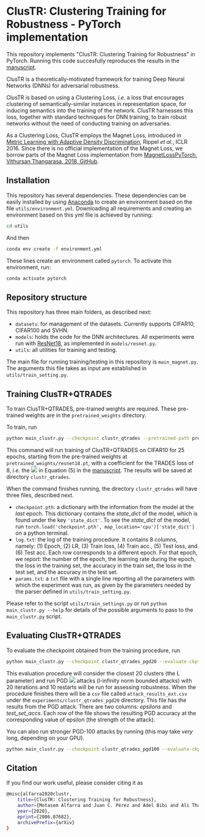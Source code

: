# ClusTR: Clustering Training for Robustness - PyTorch implementation
This repository implements "ClusTR: Clustering Training for Robustness" in PyTorch. Running this code succesfully reproduces the results in the [manuscript](https://arxiv.org/abs/2006.07682).

ClusTR is a theoretically-motivated framework for training Deep Neural Networks (DNNs) for adversarial robustness.

ClusTR is based on using a Clustering Loss, _i.e._ a loss that encourages clustering of semantically-similar instances in representation space, for inducing semantics into the training of the network. ClusTR harnesses this loss, together with standard techniques for DNN training, to train robust networks without the need of conducting training on adversaries.

As a Clustering Loss, ClusTR employs the Magnet Loss, introduced in [Metric Learning with Adaptive Density Discrimination](https://research.fb.com/wp-content/uploads/2016/05/metric-learning-with-adaptive-density-discrimination.pdf?), Rippel _et al._, ICLR 2016. Since there is no official implementation of the Magnet Loss, we borrow parts of the Magnet Loss implementation from [MagnetLossPyTorch, Vithursan Thangarasa, 2018, GitHub](https://github.com/vithursant/MagnetLoss-PyTorch).

## Installation

This repository has several dependencies. These dependencies can be easily installed by using [Anaconda](https://docs.anaconda.com/anaconda/install/) to create an environment based on the file `utils/environment.yml`. Downloading all requirements and creating an environment based on this yml file is achieved by running:

```bash
cd utils
```
And then
```bash
conda env create -f environment.yml
```
These lines create an environment called `pytorch`. To activate this environment, run:
```bash
conda activate pytorch
```

## Repository structure
This repository has three main folders, as described next:
* `datasets`: for management of the datasets. Currently supports CIFAR10, CIFAR100 and SVHN.
* `models`: holds the code for the DNN architectures. All experiments were run with [ResNet18](https://www.cv-foundation.org/openaccess/content_cvpr_2016/papers/He_Deep_Residual_Learning_CVPR_2016_paper.pdf), as implemented in `models/resnet.py`.
* `utils`: all utilities for training and testing.

The main file for running training/testing in this repository is `main_magnet.py`. The arguments this file takes as input are established in `utils/train_setting.py`.

## Training ClusTR+QTRADES
To train ClusTR+QTRADES, pre-trained weights are required. These pre-trained weights are in the `pretrained_weights` directory.

To train, run

```bash
python main_clustr.py --checkpoint clustr_qtrades --pretrained-path pretrained_weights/resnet18.pt --epochs 25 --consistency-lambda 8
```

This command will run training of ClusTR+QTRADES on CIFAR10 for 25 epochs, starting from the pre-trained weights at `pretrained_weights/resnet18.pt`, with a coefficient for the TRADES loss of 8, _i.e._ the <img src="https://render.githubusercontent.com/render/math?math=\lambda"> in Equation (5) in the [manuscript](https://arxiv.org/abs/2006.07682). The results will be saved at directory `clustr_qtrades`. 

When the command finishes running, the directory `clustr_qtrades` will have three files, described next.
* `checkpoint.pth`: a dictionary with the information from the model at the _last_ epoch. This dictionary contains the _state_dict_ of the model, which is found under the key `'state_dict'`. To see the _state_dict_ of the model, run `torch.load('checkpoint.pth', map_location='cpu')['state_dict']` on a python terminal.
* `log.txt`: the log of the training procedure. It contains 8 columns, namely: (1) Epoch, (2) LR, (3) Train loss, (4) Train acc., (5) Test loss, and (6) Test acc. Each row corresponds to a different epoch. For that epoch, we report: the number of the epoch, the learning rate during the epoch, the loss in the training set, the accuracy in the train set, the loss in the test set, and the accuracy in the test set.
* `params.txt`: a `txt` file with a single line reporting all the parameters with which the experiment was run, as given by the parameters needed by the parser defined in `utils/train_setting.py`.

Please refer to the script `utils/train_settings.py` or run `python main_clustr.py --help` for details of the possible arguments to pass to the `main_clustr.py` script.


## Evaluating ClusTR+QTRADES
To evaluate the checkpoint obtained from the training procedure, run

```bash
python main_clustr.py --checkpoint clustr_qtrades_pgd20 --evaluate-ckpt experiments/clustr_qtrades/checkpoint.pth --iterations 20 --restarts 10 --L 20
```

This evaluation procedure will consider the closest 20 clusters (the L parameter) and run PGD <img src="https://render.githubusercontent.com/render/math?math=\ell_\infty"> attacks (l-infinity norm bounded attacks) with 20 iterations and 10 restarts will be run for assessing robustness. When the procedure finishes there will be a `csv` file called `attack_results_ext.csv` under the `experiments/clustr_qtrades_pgd20` directory. This file has the results from the PGD attack. There are two columns: _epsilons_ and _test_set_accs_. Each row of the file shows the resulting PGD accuracy at the corresponding value of epsilon (the strength of the attack).

You can also run stronger PGD-100 attacks by running (this may take _very_ long, depending on your GPU).

```bash
python main_clustr.py --checkpoint clustr_qtrades_pgd100 --evaluate-ckpt experiments/clustr_qtrades/checkpoint.pth --iterations 100 --restarts 10 --L 20
```

## Citation
If you find our work useful, please consider citing it as
```bash
@misc{alfarra2020clustr,
    title={ClusTR: Clustering Training for Robustness},
    author={Motasem Alfarra and Juan C. Pérez and Adel Bibi and Ali Thabet and Pablo Arbeláez and Bernard Ghanem},
    year={2020},
    eprint={2006.07682},
    archivePrefix={arXiv}
}
```
